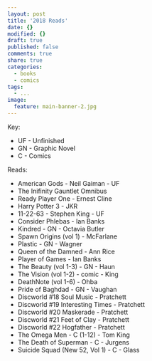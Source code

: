 ```yaml
---
layout: post
title: '2018 Reads'
date: {}
modified: {}
draft: true
published: false
comments: true
share: true
categories:
  - books
  - comics
tags:
  - ...
image:
  feature: main-banner-2.jpg
---
```


Key:
* UF - Unfinished
* GN - Graphic Novel
* C - Comics

Reads:
* American Gods - Neil Gaiman - UF
* The Inifinity Gauntlet Omnibus
* Ready Player One - Ernest Cline
* Harry Potter 3 - JKR
* 11-22-63 - Stephen King - UF
* Consider Phlebas - Ian Banks
* Kindred - GN - Octavia Butler
* Spawn Origins (vol 1) - McFarlane
* Plastic - GN - Wagner
* Queen of the Damned - Ann Rice
* Player of Games - Ian Banks
* The Beauty (vol 1-3) - GN - Haun
* The Vision (vol 1-2) - comic - King
* DeathNote (vol 1-6) - Ohba
* Pride of Baghdad - GN - Vaughan
* Discworld #18 Soul Music - Pratchett
* Discworld #19 Interesting Times - Pratchett
* Discworld #20 Maskerade - Pratchett
* Discworld #21 Feet of Clay - Pratchett
* Discworld #22 Hogfather - Pratchett
* The Omega Men - C (1-12) - Tom King
* The Death of Superman - C - Jurgens
* Suicide Squad (New 52, Vol 1) - C - Glass
